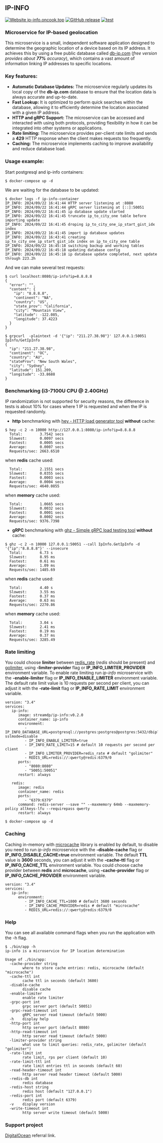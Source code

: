 ## IP-INFO
[![Website ip-info.oncook.top](https://img.shields.io/website-up-down-green-red/https/ip-info.oncook.top.svg)](https://ip-info.oncook.top)
[![GitHub release](https://img.shields.io/github/release/streamdp/ip-info.svg)](https://github.com/streamdp/ip-info/releases/)
[![test](https://github.com/streamdp/ip-info/actions/workflows/test.yml/badge.svg)](https://github.com/streamdp/ip-info/actions/workflows/test.yml)
### Microservice for IP-based geolocation
This microservice is a small, independent software application designed to determine the geographic location of a device 
based on its IP address. It achieves this by using a free public database called [db-ip.com](https://db-ip.com)
(*free version provides about __77%__ accuracy*), which contains a vast amount
of information linking IP addresses to specific locations.
### Key features:
* **Automatic Database Updates:** The microservice regularly updates its local copy of the **db-ip.com** database to 
ensure that the location data is always accurate and up-to-date.
* **Fast Lookup:** It is optimized to perform quick searches within the database, allowing it to efficiently determine 
the location associated with a given IP address.
* **HTTP and gRPC Support:** The microservice can be accessed and interacted with using both protocols, providing 
flexibility in how it can be integrated into other systems or applications.
* **Rate limiting:** The microservice provides per-client rate limits and sends a **429** HTTP response when the client makes 
requests too frequently.
* **Caching:** The microservice implements caching to improve availability and reduce database load. 
### Usage example:
Start postgresql and ip-info containers:
```shell
$ docker-compose up -d
```
We are waiting for the database to be updated:
```shell
$ docker logs -f ip-info-container 
IP_INFO: 2024/09/22 16:41:44 HTTP server listening at :8080
IP_INFO: 2024/09/22 16:41:44 gRPC server listening at [::]:50051
IP_INFO: 2024/09/22 16:41:45 ip database update started
IP_INFO: 2024/09/22 16:41:45 truncate ip_to_city_one table before importing update
IP_INFO: 2024/09/22 16:41:45 droping ip_to_city_one_ip_start_gist_idx index
IP_INFO: 2024/09/22 16:41:45 import ip database updates
IP_INFO: 2024/09/22 16:43:41 creating  ip_to_city_one_ip_start_gist_idx index on ip_to_city_one table
IP_INFO: 2024/09/22 16:45:18 switching backup and working tables
IP_INFO: 2024/09/22 16:45:18 updating database config
IP_INFO: 2024/09/22 16:45:18 ip database update completed, next update through 223.2h
```
And we can make several test requests:
```shell
$ curl localhost:8080/ip-info?ip=8.8.8.8
{
  "error": "",
  "content": {
    "ip": "8.8.8.8",
    "continent": "NA",
    "country": "US",
    "state_prov": "California",
    "city": "Mountain View",
    "latitude": -122.085,
    "longitude": 37.4223
  }
}
```
```shell
$ grpcurl  -plaintext -d '{"ip": "211.27.38.98"}' 127.0.0.1:50051 IpInfo/GetIpInfo
{
  "ip": "211.27.38.98",
  "continent": "OC",
  "country": "AU",
  "stateProv": "New South Wales",
  "city": "Sydney",
  "latitude": 151.209,
  "longitude": -33.8688
}
```
### Benchmarking (i3-7100U CPU @ 2.40GHz)
IP randomization is not supported for security reasons, the difference in tests is about 10% for cases where 1 IP is 
requested and when the IP is requested randomly.
* **http** benchmarking with [hey - HTTP load generator tool](https://github.com/rakyll/hey) **without** cache:
```shell
$ hey -c 2 -n 10000 http://127.0.0.1:8080/ip-info?ip=8.8.8.8
  Total:        3.7542 secs
  Slowest:      0.0097 secs
  Fastest:      0.0005 secs
  Average:      0.0007 secs
  Requests/sec: 2663.6510
```
when **redis** cache used:
```shell
  Total:        2.1551 secs
  Slowest:      0.0355 secs
  Fastest:      0.0003 secs
  Average:      0.0004 secs
  Requests/sec: 4640.0855
```
when **memory** cache used:
```shell
  Total:        1.0665 secs
  Slowest:      0.0032 secs
  Fastest:      0.0001 secs
  Average:      0.0002 secs
  Requests/sec: 9376.7398
```
* **gRPC** benchmarking with [ghz - Simple gRPC load testing tool](https://github.com/bojand/ghz) **without** cache:
```shell
$ ghz -c 2 -n 10000 127.0.0.1:50051 --call IpInfo.GetIpInfo -d '{"ip":"8.8.8.8"}' --insecure 
  Total:        6.73 s
  Slowest:      8.95 ms
  Fastest:      0.61 ms
  Average:      1.09 ms
  Requests/sec: 1485.69
```
when **redis** cache used:
```shell
  Total:        4.40 s
  Slowest:      3.55 ms
  Fastest:      0.37 ms
  Average:      0.63 ms
  Requests/sec: 2270.86
```
when **memory** cache used:
```shell
  Total:        3.04 s
  Slowest:      2.41 ms
  Fastest:      0.19 ms
  Average:      0.37 ms
  Requests/sec: 3285.49
```
### Rate limiting
You could choose **limiter** between [redis_rate](https://github.com/go-redis/redis_rate) (_redis_ should be present)
and [golimiter](https://github.com/streamdp/golimiter), using **-limiter-provider** flag or **IP_INFO_LIMITER_PROVIDER**
environment variable. To enable rate limiting run _ip-info_ microservice with the **-enable-limiter** flag or 
**IP_INFO_ENABLE_LIMITER** environment variable. The default rate limit value is 10 requests per second per client, 
you can adjust it with the **-rate-limit** flag or **IP_INFO_RATE_LIMIT** environment variable. 
```shell
version: "3.4"
services:
   ip-info:
      image: streamdp/ip-info:v0.2.0
      container_name: ip-info
      environment:
         - IP_INFO_DATABASE_URL=postgresql://postgres:postgres@postgres:5432/dbip?sslmode=disable
         - IP_INFO_ENABLE_LIMITER=true
         - IP_INFO_RATE_LIMIT=15 # default 10 requests per second per client
         - IP_INFO_LIMITER_PROVIDER=redis_rate # default "golimiter"
         - REDIS_URL=redis://:qwerty@redis:6379/0
      ports:
         - "8080:8080"
         - "50051:50051"
      restart: always
   
   redis:
      image: redis
      container_name: redis
      ports:
         - "6379:6379"
      command: redis-server --save "" --maxmemory 64mb --maxmemory-policy allkeys-lfu --requirepass qwerty
      restart: always
```
```shell
$ docker-compose up -d
```
### Caching
Caching in-memory with [microcache](https://github.com/streamdp/microcache) library is enabled by default, to disable you need 
to run _ip-info_ microservice with the **-disable-cache** flag or **IP_INFO_DISABLE_CACHE=true** environment variable. 
The default **TTL** value is **3600** seconds, you can adjust it with the **-cache-ttl** flag or **IP_INFO_CACHE_TTL** 
environment variable. You could choose cache provider between **redis** and **microcache**, using **-cache-provider** 
flag or **IP_INFO_CACHE_PROVIDER** environment variable. 
```shell
version: "3.4"
services:
   ip-info:      
      environment:
         - IP_INFO_CACHE_TTL=1800 # default 3600 seconds
         - IP_INFO_CACHE_PROVIDER=redis # default "microcache"
         - REDIS_URL=redis://:qwerty@redis:6379/0
```
### Help 
You can see all available command flags when you run the application with the -h flag.
```shell
$ ./bin/app -h
ip-info is a microservice for IP location determination

Usage of ./bin/app:
  -cache-provider string
        where to store cache entries: redis, microcache (default "microcache")
  -cache-ttl int
        cache ttl in seconds (default 3600)
  -disable-cache
        disable cache
  -enable-limiter
        enable rate limiter
  -grpc-port int
        grpc server port (default 50051)
  -grpc-read-timeout int
        gRPC server read timeout (default 5000)
  -h    display help
  -http-port int
        http server port (default 8080)
  -http-read-timeout int
        http server read timeout (default 5000)
  -limiter-provider string
        what use to limit queries: redis_rate, golimiter (default "golimiter")
  -rate-limit int
        rate limit, rps per client (default 10)
  -rate-limit-ttl int
        rate limit entries ttl in seconds (default 60)
  -read-header-timeout int
        http server read header timeout (default 5000)
  -redis-db int
        redis database
  -redis-host string
        redis host (default "127.0.0.1")
  -redis-port int
        redis port (default 6379)
  -v    display version
  -write-timeout int
        http server write timeout (default 5000)
```
### Support project
[DigitalOcean](https://www.digitalocean.com/?refcode=253bf19488bd&utm_campaign=Referral_Invite&utm_medium=Referral_Program) referral link.